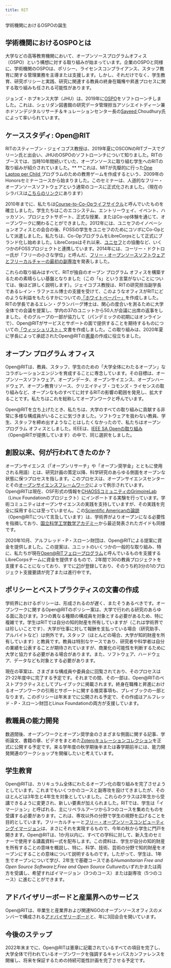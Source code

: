```yaml
---
title: RIT
---
```


学術機関におけるOSPOの誕生

## 学術機関におけるOSPOとは

大学などの高等教育機関において、オープンソースプログラムオフィス（OSPO）という構想に対する取り組みが始まっています。企業のOSPOと同様に、学術機関のOSPOは、ポリシー、ライセンスコンプライアンス、スタッフ教育に関する管理業務を主導または支援します。しかし、それだけでなく、学生教育、研究ポリシーと実践、研究に関連する教員の終身在職権や昇進プロセスに関する取り組みも任される可能性があります。

ジョンズ・ホプキンス大学（JHU）は、2019年に[OSPO](https://drcc.library.jhu.edu/open-source-programs-office/)をソフトローンチしました。これは、シェリダン図書館の研究データ管理担当アソシエイトディーン兼ホドソンデジタルリサーチ＆キュレーションセンター長の[Sayeed ](https://www.library.jhu.edu/staff/g-sayeed-choudhury/)Choudhury氏によって率いられています。

## ケーススタディ: Open@RIT

RITのスティーブン・ジェイコブス教授は、2019年夏にOSCONのRITブースでグリーン氏と出会い、JHUのOSPOのソフトローンチについて知りました。RITのブースでは、当時10年間続いていた、オープンソースに取り組む学生へのRITの取り組みが紹介されていました。** **これは、MITが先駆的に行った[One Laptop per Child ](https://www.onelaptopperchild.org/)プログラムのための教育ゲームを作成するという、2009年のHonorsセミナーコースから始まりました。このセミナーは、人道的なフリー・オープンソースソフトウェアという通常のコースに正式化されました。（現在のシラバスは[こちらのリンク](https://docs.google.com/document/d/1egfL01T0t43LS2EB4hh4E094FEQdf4KKurIIbdmT5n4/edit)にあります）

2010年までに、私たちは[Course-to-Co-Opライフサイクル](https://opensource.com/education/10/3/course-co-op-lifecycle-openinnovationrit)と呼んでいたものを確立しました。学生たちはこのエコシステム、エントリーウェイ、イベント、ハッカソン、プロジェクトサポート、正式な授業、またはCo-op体験を通じて、オープンワークに関わることができました。2012年には、ユニセフのイノベーションオフィスとの会合の後、FOSSの学生をユニセフのためにコソボにCo-Opとして派遣しました。私たちは、Co-OpプログラムをLibreCorpsとして正式にブランド化し始めました。LibreCorpsはそれ以来、[ユニセフ](https://opensource.com/article/19/12/humanitarian-startups-open-source)との協働など、いくつかのFOSSプロジェクトと連携しています。2014年には、コーリー・ドクトロー氏が「フリーの小さな学位」と呼んだ、[フリー・オープンソースソフトウェアとフリーカルチャーの最初の副専攻](https://boingboing.net/2014/03/06/get-a-wee-degree-in-free-from.html)を発表しました。

これらの取り組みはすべて、RITが独自のオープン プログラム オフィスを構築するための素晴らしい基盤となりました（この「s」という言葉がないことについては、後ほど詳しく説明します）。ジェイコブス教授は、RITの研究担当副学長であるレイン・ラファエル博士の支援を受けて、このようなオフィスがRITにどのような利益をもたらすかについての[「ホワイトペーパー」](https://docs.google.com/document/d/1-1ZAMt95yNSvQW7J55EeKomWUuHYyxIZatkqHKZRLMI/edit)を作成しました。RITの学長であるエレン・グランバーグ博士は、関心の度合いを測るために大学全体での会議を提案し、学内の37のユニットから50人が会議に出席の返事をしました。そのグループの一部が協力して（パンデミックの初期にはオンラインで）、Open@RITがサービスとサポートの面で提供することを期待するものについての[「ウィッシュリスト」](https://docs.google.com/document/d/1n4mR22Rx3YHbKYSj9SMGTpkYo6aTwMqUbZWPz5o4ijs/edit)文書を作成しました。この取り組みは、2020年夏に学長によって承認されたOpen@RITの[憲章](https://docs.google.com/document/d/1J3xpjOPLmV0EsPQDQZiJiblzyTkTulBXbr-5P0n97Fg/edit)の作成に役立ちました。

## オープン プログラム オフィス

Open@RITは、教員、スタッフ、学生のための「大学全体にわたるオープン」なコラボレーションエンジンを育成することに専念しています。その目標は、オープンソースソフトウェア、オープンデータ、オープンサイエンス、オープンハードウェア、オープン教育リソース、クリエイティブ・コモンズ・ライセンスの取り組みなど、オープンなものすべてに対するRITの影響の範囲を発見し、拡大することです。私たちはこれを総称してオープンワークと呼んでいます。

Open@RITを立ち上げたとき、私たちは、大学のすべての取り組みに貢献する非常に多様な構成員がいることに気づきました。ソフトウェアを扱わない教員、学生、スタッフを締め出すようなことはしたくなかったので、私たちはオープン プログラム オフィスとしました。IEEEは、[IEEE SA Openの取り組み](https://standards.ieee.org/initiatives/opensource/index.html)（Open@RITが提携しています）の中で、同じ選択をしました。

## 創設以来、何が行われてきたのか？

オープンサイエンス（「オープンリサーチ」や「オープン奨学金」とともに使用される用語）とは、研究計画の策定以降、科学研究のあらゆる側面をオープンな状態に保つプロセスを指します。このプロセスは、オープンサイエンスセンターとその[オープンサイエンスフレームワーク](https://www.cos.io/)によって例示されています。Open@RITは現在、OSF形式の情報を[CHAOSSコミュニティのGrimoireLab](https://chaoss.community/software/#user-content-grimoirelab)（Linux Foundationのプロジェクト）にインポートする実験を行っています。学術コミュニティはオープンサイエンスの実践を支持していますが、その実践を完全に採用するには至っていません。この[Scientific Americanの論説](https://www.scientificamerican.com/article/we-must-tear-down-the-barriers-that-impede-scientific-progress/)（Open@RITについて言及しています）は、学術界がよりオープンになる必要性を指摘しており、[国立科学工学数学アカデミー](file:///Users/admin/Desktop/NASEM%20Open%20Scholarship%20Support%20Guide%20v4.28.21.pdf)から最近発表されたガイドも同様です。

2020年10月、アルフレッド・P・スローン財団は、Open@RITによる提案に資金を提供しました。この提案は、ユニットのいくつかの一般的な取り組み、特に、私たちが現在[Open@RITフェロープログラム](https://www.rit.edu/news/openrit-fellowship-program-supports-faculty-and-staff-open-projects)と呼んでいるものを支援するLibreCorpsチームに資金を提供するもので、2年間で30の教員プロジェクトを支援することになっており、すでに[21](https://openr.it/faculty)が登録しており、そのうち約3分の1のプロジェクト支援要請が完了または進行中です。

## ポリシーとベストプラクティスの文書の作成

学術界におけるポリシーは、形成されるのが遅く、またそうあるべきです。オープンワークに関するOpen@RITのポリシー案は、大学で行われる研究のあらゆる面に及びます。3つの異なる種類の構成員を対象とする必要があるため、特に複雑です。学生はRITでは自分の知的財産を所有していますが（これは学術界では珍しいことです）、大学が仕事に対して報酬を支払っている場合（研究助手、アルバイトなど）は例外です。スタッフ（ほとんどの場合、大学が知的財産を所有しています）と教員です。教員は特別なケースであり、研究者や科学者は自分の業績を公表することが期待されていますが、商業化の可能性を判断するために大学と協力する必要がある場合があります。また、ソフトウェア、ハードウェア、データなども対象とする必要があります。

現在の草案は、さまざまな構成員や委員会に回覧されており、そのプロセスは21-22年度中に完了する予定です。それまでの間、その一部は、Open@RITのベストプラクティスとしてプレイブックに掲載されます。終身在職権と昇進におけるオープンワークの引用とサポートに関する推奨事項も、プレイブックの一部となります。このポリシーは年末までに公開される予定で、その作成はアルフレッド・P・スローン財団とLinux Foundationの両方が支援しています。

## 教職員の能力開発

数週間後、オープンワークとオープン奨学金のさまざまな側面に関する記事、学術論文、書籍の章、ビデオをまとめた[Zoteroキュレーションコレクション](https://www.zotero.org/groups/2725709/rit_open_work_references_and_resources/library)を正式に公開する予定です。来る学年度の秋学期後半または春学期前半には、能力開発関連のワークショップを開催したいと考えています。

## 学生教育

Open@RITは、カリキュラム全体にわたるオープン化の取り組みを完了させようとしています。これまでもいくつかのコースと副専攻を設けてきましたが、そのほとんどは3年生と4年生を対象としていました。これらのクラスは2年生から受講できるように変更され、新しい要素が加えられました。RITでは、学生は「イマージョン」と呼ばれる、主にリベラルアーツから3つのコースを集めたものを受講する必要があります。これは、専攻以外の分野で学生の視野を広げることを目的としています。フリーカルチャーと[フリー・オープンソースコンピューティングイマージョン](https://www.rit.edu/study/free-culture-and-free-and-open-source-computing-immersion)は、まさにそれを実現するもので、今年の秋から学生に門戸を開きます。Open@RITは、1か月以内に、すべての学科に対して、新入生のセミナーで使用する講義資料一式を配布します。この資料は、学生が自分の知的財産を所有することの意味を概説し、特に、科学、技術、芸術の分野で知的財産をオープンにすることの意味について説明するものです。したがって、学生は、1年生でオープンについて学び、2年生で基礎コースである*Humanitarian Free and Open Source Software*と*Free and Open Source Culture*のいずれかまたは両方を受講し、希望すればイマージョン（3つのコース）または副専攻（5つのコース）に進むことができます。

## アドバイザリーボードと産業界へのサービス

Open@RITは、卒業生と産業界および関連NGOのオープンソースオフィスのメンバーで構成される[アドバイザリーボード](https://openr.it/about#About-3)と、年に3回会合を開いています。

## 今後のステップ

2022年末までに、Open@RITは憲章に記載されているすべての項目を完了し、大学全体で行われているオープンワークを強調するキャンパスカンファレンスを開催し、将来を保証するための持続可能性計画を完了させる予定です。